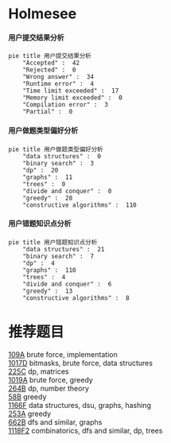 # Holmesee

<!-- tabs:start -->



#### **用户提交结果分析**

```mermaid
pie title 用户提交结果分析
    "Accepted" :  42
    "Rejected" :  0
    "Wrong answer" :  34
    "Runtime error" :  4
    "Time limit exceeded" :  17
    "Memory limit exceeded" :  0
    "Compilation error" :  3
    "Partial" :  0
```

#### **用户做题类型偏好分析**

```mermaid
pie title 用户做题类型偏好分析
    "data structures" :  0
    "binary search" :  3
    "dp" :  20
    "graphs" :  11
    "trees" :  0
    "divide and conquer" :  0
    "greedy" :  28
    "constructive algorithms" :  110
```
#### **用户错题知识点分析**

```mermaid
pie title 用户错题知识点分析
    "data structures" :  21
    "binary search" :  7
    "dp" :  4
    "graphs" :  110
    "trees" :  4
    "divide and conquer" :  6
    "greedy" :  13
    "constructive algorithms" :  8
```



<!-- tabs:end -->
# 推荐题目
[109A](https://codeforces.com/contest/109/problem/A)		brute force,
                        implementation		  
[1017D](https://codeforces.com/contest/1017/problem/D)		bitmasks,
                        brute force,
                        data structures		  
[225C](https://codeforces.com/contest/225/problem/C)		dp,
                        matrices		  
[1019A](https://codeforces.com/contest/1019/problem/A)		brute force,
                        greedy		  
[264B](https://codeforces.com/contest/264/problem/B)		dp,
                        number theory		  
[58B](https://codeforces.com/contest/58/problem/B)		greedy		  
[1166F](https://codeforces.com/contest/1166/problem/F)		data structures,
                        dsu,
                        graphs,
                        hashing		  
[253A](https://codeforces.com/contest/253/problem/A)		greedy		  
[662B](https://codeforces.com/contest/662/problem/B)		dfs and similar,
                        graphs		  
[1118F2](https://codeforces.com/contest/1118F/problem/2)		combinatorics,
                        dfs and similar,
                        dp,
                        trees		  
